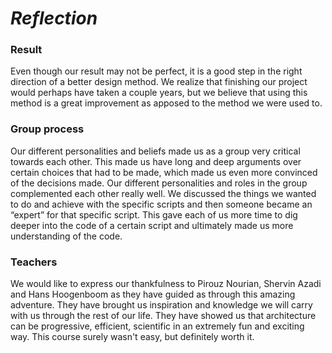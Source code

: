 *<h1> Reflection </h1>* 

### Result 
Even though our result may not be perfect, it is a good step in the right direction of a better design method. We realize that finishing our project would perhaps have taken a couple years, but we believe that using this method is a great improvement as apposed to the method we were used to. 

### Group process
Our different personalities and beliefs made us as a group very critical towards each other. This made us have long and deep arguments over certain choices that had to be made, which made us even more convinced of the decisions made. Our different personalities and roles in the group complemented each other really well. We discussed the things we wanted to do and achieve with the specific scripts and then someone became  an “expert” for that specific script. This gave each of us more time to dig deeper into the code of a certain script and ultimately made us more understanding of the code. 

### Teachers
We would like to express our thankfulness to Pirouz Nourian, Shervin Azadi and Hans Hoogenboom as they have guided as through this amazing adventure. They have brought us inspiration and knowledge we will carry with us through the rest of our life. They have showed us that architecture can be progressive, efficient, scientific in an extremely fun and exciting way. This course surely wasn't easy, but definitely worth it. 